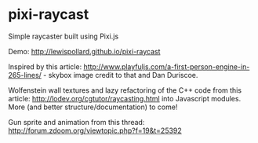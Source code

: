 pixi-raycast
============

Simple raycaster built using Pixi.js

Demo: http://lewispollard.github.io/pixi-raycast

Inspired by this article: http://www.playfuljs.com/a-first-person-engine-in-265-lines/ - skybox image credit to that and Dan Duriscoe.

Wolfenstein wall textures and lazy refactoring of the C++ code from this article: http://lodev.org/cgtutor/raycasting.html into Javascript modules. More (and better structure/documentation) to come!

Gun sprite and animation from this thread: http://forum.zdoom.org/viewtopic.php?f=19&t=25392
